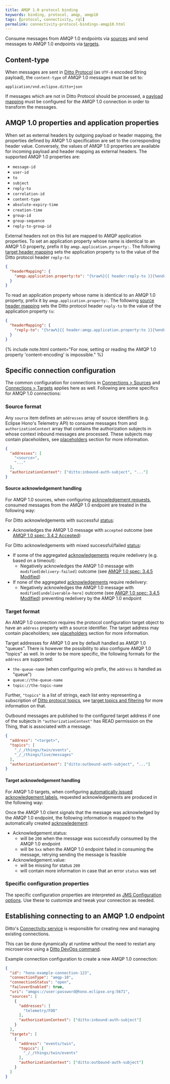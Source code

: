 ```yaml
---
title: AMQP 1.0 protocol binding
keywords: binding, protocol, amqp, amqp10
tags: [protocol, connectivity, rql]
permalink: connectivity-protocol-bindings-amqp10.html
---
```


Consume messages from AMQP 1.0 endpoints via [sources](#source-format) and send messages to AMQP 1.0 endpoints via
[targets](#target-format).

## Content-type

When messages are sent in [Ditto Protocol](protocol-overview.html) (as `UTF-8` encoded String payload), 
the `content-type` of AMQP 1.0 messages must be set to:

```
application/vnd.eclipse.ditto+json
```

If messages which are not in Ditto Protocol should be processed, a [payload mapping](connectivity-mapping.html) must
be configured for the AMQP 1.0 connection in order to transform the messages. 

## AMQP 1.0 properties and application properties

When set as external headers by outgoing payload or header mapping, the properties defined by AMQP 1.0 specification are
set to the corresponding header value. Conversely, the values of AMQP 1.0 properties are available for incoming payload
and header mapping as external headers. The supported AMQP 1.0 properties are:

* `message-id`
* `user-id`
* `to`
* `subject`
* `reply-to`
* `correlation-id`
* `content-type`
* `absolute-expiry-time`
* `creation-time`
* `group-id`
* `group-sequence`
* `reply-to-group-id`

External headers not on this list are mapped to AMQP application properties.
To set an application property whose name is identical to an AMQP 1.0 property, prefix it by
`amqp.application.property:`. The following [target header mapping](basic-connections.html#target-header-mapping) sets
the application property `to` to the value of the Ditto protocol header `reply-to`:
```json
{
  "headerMapping": {
    "amqp.application.property:to": "{%raw%}{{ header:reply-to }}{%endraw%}"
  }
}
```

To read an application property whose name is identical to an AMQP 1.0 property, prefix it by
`amqp.application.property:`. The following [source header mapping](basic-connections.html#source-header-mapping) sets
the Ditto protocol header `reply-to` to the value of the application property `to`:
```json
{
  "headerMapping": {
    "reply-to": "{%raw%}{{ header:amqp.application.property:to }}{%endraw%}"
  }
}
```

{% include note.html content="For now, setting or reading the AMQP 1.0 property 'content-encoding' is impossible." %}

## Specific connection configuration

The common configuration for connections in [Connections > Sources](basic-connections.html#sources) and 
[Connections > Targets](basic-connections.html#targets) applies here as well. 
Following are some specifics for AMQP 1.0 connections:

### Source format

Any `source` item defines an `addresses` array of source identifiers (e.g. Eclipse Hono's 
Telemetry API) to consume messages from
and `authorizationContext` array that contains the authorization subjects in whose context
inbound messages are processed. These subjects may contain placeholders, see 
[placeholders](basic-connections.html#placeholder-for-source-authorization-subjects) section for more information.

```json
{
  "addresses": [
    "<source>",
    "..."
  ],
  "authorizationContext": ["ditto:inbound-auth-subject", "..."]
}
```

#### Source acknowledgement handling

For AMQP 1.0 sources, when configuring 
[acknowledgement requests](basic-connections.html#source-acknowledgement-requests), consumed messages from the AMQP 1.0
endpoint are treated in the following way:

For Ditto acknowledgements with successful [status](protocol-specification-acks.html#combined-status-code):
* Acknowledges the AMQP 1.0 message with `accepted` outcome (see [AMQP 1.0 spec: 3.4.2 Accepted](http://docs.oasis-open.org/amqp/core/v1.0/os/amqp-core-messaging-v1.0-os.html#type-accepted))

For Ditto acknowledgements with mixed successful/failed [status](protocol-specification-acks.html#combined-status-code):
* If some of the aggregated [acknowledgements](basic-acknowledgements.html#acknowledgements) require redelivery (e.g. based on a timeout):
   * Negatively acknowledges the AMQP 1.0 message with `modified[delivery-failed]` outcome (see [AMQP 1.0 spec: 3.4.5 Modified](http://docs.oasis-open.org/amqp/core/v1.0/os/amqp-core-messaging-v1.0-os.html#type-modified))
* If none of the aggregated [acknowledgements](basic-acknowledgements.html#acknowledgements) require redelivery:
   * Negatively acknowledges the AMQP 1.0 message with `modified[undeliverable-here]` outcome (see [AMQP 1.0 spec: 3.4.5 Modified](http://docs.oasis-open.org/amqp/core/v1.0/os/amqp-core-messaging-v1.0-os.html#type-modified)) preventing redelivery by the AMQP 1.0 endpoint

### Target format

An AMQP 1.0 connection requires the protocol configuration target object to have an `address` property with a source
identifier. The target address may contain placeholders; see
[placeholders](basic-connections.html#placeholder-for-target-addresses) section for more 
information.

Target addresses for AMQP 1.0 are by default handled as AMQP 1.0 "queues". There is however the possibility to also 
configure AMQP 1.0 "topics" as well. In order to be more specific, the following formats for the `address` are 
supported:
* `the-queue-name` (when configuring w/o prefix, the `address` is handled as "queue")
* `queue://the-queue-name`
* `topic://the-topic-name`

Further, `"topics"` is a list of strings, each list entry representing a subscription of
[Ditto protocol topics](protocol-specification-topic.html), see 
[target topics and filtering](basic-connections.html#target-topics-and-filtering) for more information on that.

Outbound messages are published to the configured target address if one of the subjects in `"authorizationContext"`
has READ permission on the Thing, that is associated with a message.

```json
{
  "address": "<target>",
  "topics": [
    "_/_/things/twin/events",
    "_/_/things/live/messages"
  ],
  "authorizationContext": ["ditto:outbound-auth-subject", "..."]
}
```

#### Target acknowledgement handling

For AMQP 1.0 targets, when configuring 
[automatically issued acknowledgement labels](basic-connections.html#target-issued-acknowledgement-label), requested 
acknowledgements are produced in the following way:

Once the AMQP 1.0 client signals that the message was acknowledged by the AMQP 1.0 endpoint, the following information 
is mapped to the automatically created [acknowledement](protocol-specification-acks.html#acknowledgement):
* Acknowledgement.status: 
   * will be `200` when the message was successfully consumed by the AMQP 1.0 endpoint
   * will be `5xx` when the AMQP 1.0 endpoint failed in consuming the message, retrying sending the message is feasible
* Acknowledgement.value: 
   * will be missing for status `200`
   * will contain more information in case that an error `status` was set


### Specific configuration properties

The specific configuration properties are interpreted as 
[JMS Configuration options](https://qpid.apache.org/releases/qpid-jms-0.40.0/docs/index.html#jms-configuration-options). 
Use these to customize and tweak your connection as needed.



## Establishing connecting to an AMQP 1.0 endpoint

Ditto's [Connectivity service](architecture-services-connectivity.html) is responsible for creating new and managing 
existing connections.

This can be done dynamically at runtime without the need to restart any microservice using a
[Ditto DevOps command](installation-operating.html#devops-commands).

Example connection configuration to create a new AMQP 1.0 connection:

```json
{
  "id": "hono-example-connection-123",
  "connectionType": "amqp-10",
  "connectionStatus": "open",
  "failoverEnabled": true,
  "uri": "amqps://user:password@hono.eclipse.org:5671",
  "sources": [
    {
      "addresses": [
        "telemetry/FOO"
      ],
      "authorizationContext": ["ditto:inbound-auth-subject"]
    }
  ],
  "targets": [
    {
      "address": "events/twin",
      "topics": [
        "_/_/things/twin/events"
      ],
      "authorizationContext": ["ditto:outbound-auth-subject"]
    }
  ]
}
```
